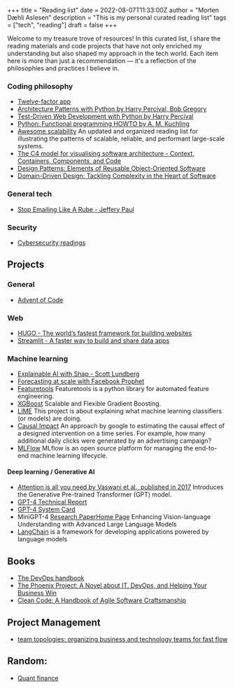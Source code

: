 +++
title = "Reading list"
date = 2022-08-07T11:33:00Z
author = "Morten Dæhli Aslesen"
description = "This is my personal curated reading list"
tags = ["tech", "reading"]
draft = false
+++

Welcome to my treasure trove of resources! In this curated list, I share the reading materials and code projects that
have not only enriched my understanding but also shaped my approach in the tech world. Each item here is more than just
a recommendation — it's a reflection of the philosophies and practices I believe in.

### Coding philosophy
- [Twelve-factor app](https://12factor.net/)
- [Architecture Patterns with Python by Harry Percival, Bob Gregory](https://www.cosmicpython.com/book/preface.html)
- [Test-Driven Web Development with Python by Harry Percival](https://www.obeythetestinggoat.com/pages/book.html#toc)
- [Python: Functional programming HOWTO by A. M. Kuchling](https://docs.python.org/3/howto/functional.html)
- [Awesome scalability](https://github.com/binhnguyennus/awesome-scalability) An updated and organized reading list for illustrating the patterns of scalable, reliable, and performant large-scale systems.
- [The C4 model for visualising software architecture - Context, Containers, Components, and Code](https://c4model.com/)
- [Design Patterns: Elements of Reusable Object-Oriented Software](https://www.oreilly.com/library/view/design-patterns-elements/0201633612/)
- [Domain-Driven Design: Tackling Complexity in the Heart of Software](https://www.oreilly.com/library/view/domain-driven-design-tackling/0321125215/)

### General tech

- [Stop Emailing Like A Rube - Jeffery Paul](https://sneak.berlin/20201029/stop-emailing-like-a-rube/)

### Security

- [Cybersecurity readings](https://github.com/mortendaehli/Cybersecurity)

## Projects

### General
- [Advent of Code](https://adventofcode.com/)

### Web
- [HUGO - The world’s fastest framework for building websites](https://gohugo.io/)
- [Streamlit - A faster way to build and share data apps](https://streamlit.io/)

### Machine learning
- [Explainable AI with Shap - Scott Lundberg](https://github.com/slundberg/shap)
- [Forecasting at scale with Facebook Prophet](https://facebook.github.io/prophet/)
- [Featuretools](https://github.com/FeatureLabs/featuretools) Featuretools is a python library for automated feature engineering.
- [XGBoost](https://xgboost.ai/) Scalable and Flexible Gradient Boosting.
- [LIME](https://github.com/marcotcr/lime) This project is about explaining what machine learning classifiers (or models) are doing.
- [Causal Impact](https://github.com/dafiti/causalimpact) An approach by google to estimating the causal effect of a designed intervention on a time series. For example, how many additional daily clicks were generated by an advertising campaign?
- [MLFlow](https://www.mlflow.org/docs/latest/index.html) MLflow is an open source platform for managing the end-to-end machine learning lifecycle.

#### Deep learning / Generative AI
- [Attention is all you need by Vaswani et al., published in 2017](https://arxiv.org/pdf/1706.03762.pdf) Introduces the Generative Pre-trained Transformer (GPT) model.
- [GPT-4 Technical Report](https://arxiv.org/pdf/2303.08774.pdf)
- [GPT-4 System Card](https://cdn.openai.com/papers/gpt-4-system-card.pdf) 
- MiniGPT-4 [Research Paper](https://arxiv.org/pdf/2304.10592.pdf)[Home Page](https://minigpt-4.github.io/) Enhancing Vision-language Understanding with Advanced Large Language Models
- [LangChain](https://python.langchain.com/) is a framework for developing applications powered by language models

## Books
- [The DevOps handbook](https://www.oreilly.com/library/view/the-devops-handbook/9781457191381/)
- [The Phoenix Project: A Novel about IT, DevOps, and Helping Your Business Win](https://www.amazon.com/Phoenix-Project-DevOps-Helping-Business/dp/0988262592)
- [Clean Code: A Handbook of Agile Software Craftsmanship](https://www.amazon.com/Clean-Code-Handbook-Software-Craftsmanship/dp/0132350882)

## Project Management
- [team topologies: organizing business and technology teams for fast flow](https://teamtopologies.com/)


## Random:
- [Quant finance](https://github.com/wilsonfreitas/awesome-quant)

